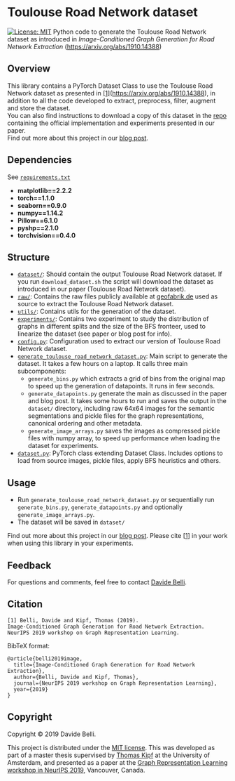 
# Toulouse Road Network dataset
[![License: MIT](https://img.shields.io/badge/License-MIT-yellow.svg)](https://opensource.org/licenses/MIT)
Python code to generate the Toulouse Road Network dataset as introduced in <i>Image-Conditioned Graph Generation for Road Network Extraction</i> (https://arxiv.org/abs/1910.14388)


## Overview
This library contains a PyTorch Dataset Class to use the Toulouse Road Network dataset as presented in [[1]](#citation)(https://arxiv.org/abs/1910.14388), in addition to all the code developed to extract, preprocess, filter, augment and store the dataset.  
You can also find instructions to download a copy of this dataset in the [repo](https://github.com/davide-belli/generative-graph-transformer?tab=readme-ov-file#usage) containing the official implementation and experiments presented in our paper.  
Find out more about this project in our [blog post](https://davide-belli.github.io/toulouse-road-network). 

## Dependencies

See [`requirements.txt`](https://github.com/davide-belli/toulouse-road-network-dataset/requirements.txt)

* **matplotlib==2.2.2**
* **torch==1.1.0**
* **seaborn==0.9.0**
* **numpy==1.14.2**
* **Pillow==6.1.0**
* **pyshp==2.1.0**
* **torchvision==0.4.0**


## Structure
* [`dataset/`](https://github.com/davide-belli/toulouse-road-network-dataset/tree/master/dataset): Should contain the output Toulouse Road Network dataset. If you run `download_dataset.sh` the script will download the dataset as introduced in our paper (Toulouse Road Network dataset).
* [`raw/`](https://github.com/davide-belli/toulouse-road-network-dataset/tree/master/raw): Contains the raw files publicly available at [geofabrik.de](https://www.geofabrik.de/data/shapefiles.html) used as source to extract the Toulouse Road Network dataset.
* [`utils/`](https://github.com/davide-belli/toulouse-road-network-dataset/tree/master/utils): Contains utils for the generation of the dataset. 
* [`experiments/`](https://github.com/davide-belli/toulouse-road-network-dataset/tree/master/experiments): Contains two experiment to study the distribution of graphs in different splits and the size of the BFS fronteer, used to linearize the dataset (see paper or blog post for info).
* [`config.py`](https://github.com/davide-belli/toulouse-road-network-dataset/tree/master/config.py): Configuration used to extract our version of Toulouse Road Network dataset.
* [`generate_toulouse_road_network_dataset.py`](https://github.com/davide-belli/toulouse-road-network-dataset/tree/master/generate_toulouse_road_network_dataset.py): Main script to generate the dataset. It takes a few hours on a laptop. It calls three main subcomponents: 
  * `generate_bins.py` which extracts a grid of bins from the original map to speed up the generation of datapoints. It runs in few seconds.
  * `generate_datapoints.py` generate the main as discussed in the paper and blog post. It takes some hours to run and saves the output in the `dataset/` directory, including raw 64x64 images for the semantic segmentations and pickle files for the graph representations, canonical ordering and other metadata.
  * `generate_image_arrays.py` saves the images as compressed pickle files with numpy array, to speed up performance when loading the dataset for experiments.
* [`dataset.py`](https://github.com/davide-belli/toulouse-road-network-dataset/tree/master/dataset.py): PyTorch class extending Dataset Class. Includes options to load from source images, pickle files, apply BFS heuristics and others.

## Usage
- Run `generate_toulouse_road_network_dataset.py` or sequentially run `generate_bins.py`, `generate_datapoints.py` and optionally `generate_image_arrays.py`.
- The dataset will be saved in `dataset/`


Find out more about this project in our [blog post](https://davide-belli.github.io/toulouse-road-network). 
Please cite [[1](#citation)] in your work when using this library in your experiments.

## Feedback
For questions and comments, feel free to contact [Davide Belli](mailto:davidebelli95@gmail.com).

## Citation
```
[1] Belli, Davide and Kipf, Thomas (2019). 
Image-Conditioned Graph Generation for Road Network Extraction. 
NeurIPS 2019 workshop on Graph Representation Learning.
```

BibTeX format:
```
@article{belli2019image,
  title={Image-Conditioned Graph Generation for Road Network Extraction},
  author={Belli, Davide and Kipf, Thomas},
  journal={NeurIPS 2019 workshop on Graph Representation Learning},
  year={2019}
}

```

## Copyright

Copyright © 2019 Davide Belli.

This project is distributed under the <a href="LICENSE">MIT license</a>. This was developed as part of a master thesis supervised by [Thomas Kipf](https://tkipf.github.io/) at the University of Amsterdam, and presented as a paper at the [Graph Representation Learning workshop in NeurIPS 2019](https://grlearning.github.io/papers/), Vancouver, Canada.
